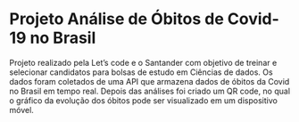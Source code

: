# Projeto Análise de Óbitos de Covid-19 no Brasil

Projeto realizado pela Let’s code e o Santander com objetivo de treinar e selecionar candidatos para bolsas de estudo em Ciências de dados. Os dados foram coletados de uma API que armazena dados de óbitos da Covid no Brasil em tempo real. Depois das análises foi criado um QR code, no qual o gráfico da evolução dos óbitos pode ser visualizado em um dispositivo móvel.

